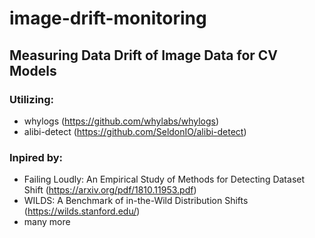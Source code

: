 # image-drift-monitoring
## Measuring Data Drift of Image Data for CV Models
### Utilizing:
- whylogs (https://github.com/whylabs/whylogs)
- alibi-detect (https://github.com/SeldonIO/alibi-detect)

### Inpired by:
- Failing Loudly: An Empirical Study of Methods for Detecting Dataset Shift (https://arxiv.org/pdf/1810.11953.pdf)
- WILDS: A Benchmark of in-the-Wild Distribution Shifts (https://wilds.stanford.edu/)
- many more
